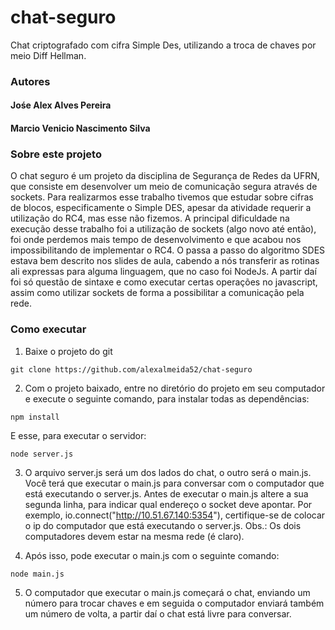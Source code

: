 # chat-seguro
Chat criptografado com cifra Simple Des, utilizando a troca de chaves por meio Diff Hellman.

### Autores
#### Jośe Alex Alves Pereira
#### Marcio Venicio Nascimento Silva

### Sobre este projeto

O chat seguro é um projeto da disciplina de Segurança de Redes da UFRN, que consiste em desenvolver um meio de comunicação segura através de sockets. Para realizarmos esse trabalho tivemos que estudar sobre cifras de blocos, especificamente o Simple DES, apesar da atividade requerir a utilização do RC4, mas esse não fizemos. A principal dificuldade na execução desse trabalho foi a utilização de sockets (algo novo até então), foi onde perdemos mais tempo de desenvolvimento e que acabou nos impossibilitando de implementar o RC4. O passa a passo do algoritmo SDES estava bem descrito nos slides de aula, cabendo a nós transferir as rotinas ali expressas para alguma linguagem, que no caso foi NodeJs. A partir daí foi só questão de sintaxe e como executar certas operações no javascript, assim como utilizar sockets de forma a possibilitar a comunicação pela rede.

### Como executar

1. Baixe o projeto do git
```
git clone https://github.com/alexalmeida52/chat-seguro
```
2. Com o projeto baixado, entre no diretório do projeto em seu computador e execute o seguinte comando, para instalar todas as dependências:
```
npm install
```
E esse, para executar o servidor:
```
node server.js
```
3. O arquivo server.js será um dos lados do chat, o outro será o main.js. Você terá que executar o main.js para conversar com o computador que está executando o server.js. Antes de executar o main.js altere a sua segunda linha, para indicar qual endereço o socket deve apontar. Por exemplo, io.connect("http://10.51.67.140:5354"), certifique-se de colocar o ip do computador que está executando o server.js. Obs.: Os dois computadores devem estar na mesma rede (é claro).

4. Após isso, pode executar o main.js com o seguinte comando:

```
node main.js
```

5. O computador que executar o main.js começará o chat, enviando um número para trocar chaves e em seguida o computador enviará também um número de volta, a partir daí o chat está livre para conversar.
